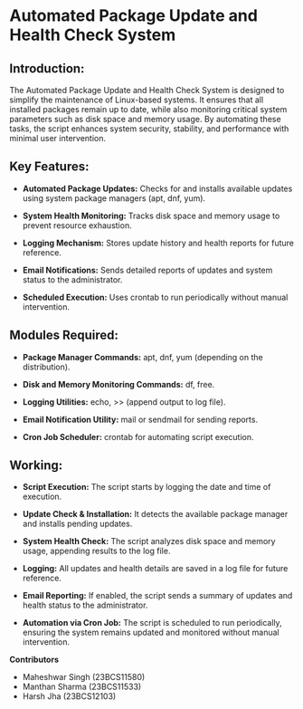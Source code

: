 # Automated Package Update and Health Check System

## Introduction: 

The Automated Package Update and Health Check System is designed to simplify the maintenance of Linux-based systems. It ensures that all installed packages remain up to date, while also monitoring critical system parameters such as disk space and memory usage. By automating these tasks, the script enhances system security, stability, and performance with minimal user intervention.

## Key Features:

- **Automated Package Updates:** Checks for and installs available updates using system package managers (apt, dnf, yum).

- **System Health Monitoring:** Tracks disk space and memory usage to prevent resource exhaustion.

- **Logging Mechanism:** Stores update history and health reports for future reference.

- **Email Notifications:** Sends detailed reports of updates and system status to the administrator.

- **Scheduled Execution:** Uses crontab to run periodically without manual intervention.


## Modules Required:

- **Package Manager Commands:** apt, dnf, yum (depending on the distribution).

- **Disk and Memory Monitoring Commands:** df, free.

- **Logging Utilities:** echo, >> (append output to log file).

- **Email Notification Utility:** mail or sendmail for sending reports.

- **Cron Job Scheduler:** crontab for automating script execution.


## Working:

- **Script Execution:** The script starts by logging the date and time of execution.

- **Update Check & Installation:** It detects the available package manager and installs pending updates.

- **System Health Check:** The script analyzes disk space and memory usage, appending results to the log file.

- **Logging:** All updates and health details are saved in a log file for future reference.

- **Email Reporting:** If enabled, the script sends a summary of updates and health status to the administrator.

- **Automation via Cron Job:** The script is scheduled to run periodically, ensuring the system remains updated and monitored without manual intervention.




**Contributors**
- Maheshwar Singh (23BCS11580)
- Manthan Sharma (23BCS11533)
- Harsh Jha (23BCS12103)
